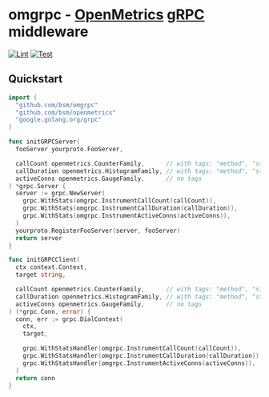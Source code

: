 # omgrpc - [OpenMetrics](https://github.com/bsm/openmetrics) [gRPC](https://github.com/grpc/grpc-go) middleware

[![Lint](https://github.com/bsm/omgrpc/actions/workflows/lint.yml/badge.svg)](https://github.com/bsm/omgrpc/actions/workflows/lint.yml)
[![Test](https://github.com/bsm/omgrpc/actions/workflows/test.yml/badge.svg)](https://github.com/bsm/omgrpc/actions/workflows/test.yml)

## Quickstart

```go
import (
  "github.com/bsm/omgrpc"
  "github.com/bsm/openmetrics"
  "google.golang.org/grpc"
)

func initGRPCServer(
  fooServer yourproto.FooServer,

  callCount openmetrics.CounterFamily,      // with tags: "method", "status"
  callDuration openmetrics.HistogramFamily, // with tags: "method", "status"
  activeConns openmetrics.GaugeFamily,      // no tags
) *grpc.Server {
  server := grpc.NewServer(
    grpc.WithStats(omgrpc.InstrumentCallCount(callCount)),
    grpc.WithStats(omgrpc.InstrumentCallDuration(callDuration)),
    grpc.WithStats(omgrpc.InstrumentActiveConns(activeConns)),
  )
  yourproto.RegisterFooServer(server, fooServer)
  return server
}

func initGRPCClient(
  ctx context.Context,
  target string,

  callCount openmetrics.CounterFamily,      // with tags: "method", "status"
  callDuration openmetrics.HistogramFamily, // with tags: "method", "status"
  activeConns openmetrics.GaugeFamily,      // no tags
) (*grpc.Conn, error) {
  conn, err := grpc.DialContext(
    ctx,
    target,

    grpc.WithStatsHandler(omgrpc.InstrumentCallCount(callCount)),
    grpc.WithStatsHandler(omgrpc.InstrumentCallDuration(callDuration)),
    grpc.WithStatsHandler(omgrpc.InstrumentActiveConns(activeConns)),
  )
  return conn
}
```
